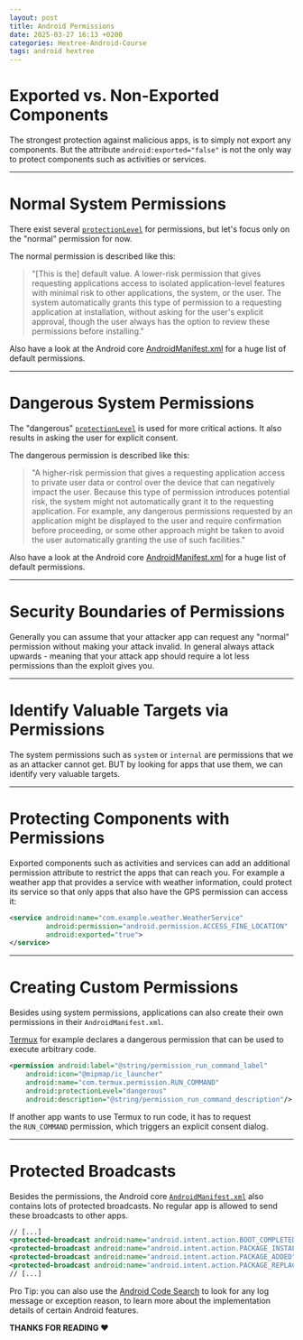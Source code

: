 ```yaml
---
layout: post
title: Android Permissions
date: 2025-03-27 16:13 +0200
categories: Hextree-Android-Course
tags: android hextree
---
```

# **Exported vs. Non-Exported Components**

The strongest protection against malicious apps, is to simply not export any components. But the attribute `android:exported="false"` is not the only way to protect components such as activities or services.

---

# **Normal System Permissions**

There exist several [`protectionLevel`](https://developer.android.com/guide/topics/manifest/permission-element) for permissions, but let's focus only on the "normal" permission for now.

The normal permission is described like this:

> "[This is the] default value. A lower-risk permission that gives requesting applications access to isolated application-level features with minimal risk to other applications, the system, or the user. The system automatically grants this type of permission to a requesting application at installation, without asking for the user's explicit approval, though the user always has the option to review these permissions before installing."
> 

Also have a look at the Android core [AndroidManifest.xml](https://android.googlesource.com/platform/frameworks/base.git/+/refs/heads/main/core/res/AndroidManifest.xml) for a huge list of default permissions.

---

# **Dangerous System Permissions**

The "dangerous" [`protectionLevel`](https://developer.android.com/guide/topics/manifest/permission-element) is used for more critical actions. It also results in asking the user for explicit consent.

The dangerous permission is described like this:

> "A higher-risk permission that gives a requesting application access to private user data or control over the device that can negatively impact the user. Because this type of permission introduces potential risk, the system might not automatically grant it to the requesting application. For example, any dangerous permissions requested by an application might be displayed to the user and require confirmation before proceeding, or some other approach might be taken to avoid the user automatically granting the use of such facilities."
> 

Also have a look at the Android core [AndroidManifest.xml](https://android.googlesource.com/platform/frameworks/base.git/+/refs/heads/main/core/res/AndroidManifest.xml) for a huge list of default permissions.

---

# **Security Boundaries of Permissions**

Generally you can assume that your attacker app can request any "normal" permission without making your attack invalid. In general always attack upwards - meaning that your attack app should require a lot less permissions than the exploit gives you.

---

# **Identify Valuable Targets via Permissions**

The system permissions such as `system` or `internal` are permissions that we as an attacker cannot get. BUT by looking for apps that use them, we can identify very valuable targets.

---

# **Protecting Components with Permissions**

Exported components such as activities and services can add an additional permission attribute to restrict the apps that can reach you. For example a weather app that provides a service with weather information, could protect its service so that only apps that also have the GPS permission can access it:

```xml
<service android:name="com.example.weather.WeatherService"
         android:permission="android.permission.ACCESS_FINE_LOCATION"
         android:exported="true">
</service>
```

---

# **Creating Custom Permissions**

Besides using system permissions, applications can also create their own permissions in their `AndroidManifest.xml`.

[Termux](https://play.google.com/store/apps/details?id=com.termux&hl=en) for example declares a dangerous permission that can be used to execute arbitrary code.

```xml
<permission android:label="@string/permission_run_command_label"
    android:icon="@mipmap/ic_launcher"
    android:name="com.termux.permission.RUN_COMMAND"
    android:protectionLevel="dangerous"
    android:description="@string/permission_run_command_description"/>

```

If another app wants to use Termux to run code, it has to request the `RUN_COMMAND` permission, which triggers an explicit consent dialog.

---

# **Protected Broadcasts**

Besides the permissions, the Android core [`AndroidManifest.xml`](https://android.googlesource.com/platform/frameworks/base.git/+/refs/heads/main/core/res/AndroidManifest.xml) also contains lots of protected broadcasts. No regular app is allowed to send these broadcasts to other apps.

```xml
// [...]
<protected-broadcast android:name="android.intent.action.BOOT_COMPLETED" />
<protected-broadcast android:name="android.intent.action.PACKAGE_INSTALL" />
<protected-broadcast android:name="android.intent.action.PACKAGE_ADDED" />
<protected-broadcast android:name="android.intent.action.PACKAGE_REPLACED" />
// [...]

```

Pro Tip: you can also use the [Android Code Search](https://cs.android.com/) to look for any log message or exception reason, to learn more about the implementation details of certain Android features.

**THANKS FOR READING ❤️**

<script src="https://giscus.app/client.js"
        data-repo="0xk3r0/0xk3r0.github.io"
        data-repo-id="R_kgDOOGw3bQ"
        data-category="General"
        data-category-id="DIC_kwDOOGw3bc4CobRY"
        data-mapping="pathname"
        data-strict="0"
        data-reactions-enabled="1"
        data-emit-metadata="0"
        data-input-position="bottom"
        data-theme="dark"
        data-lang="en"
        crossorigin="anonymous"
        async>
</script>

